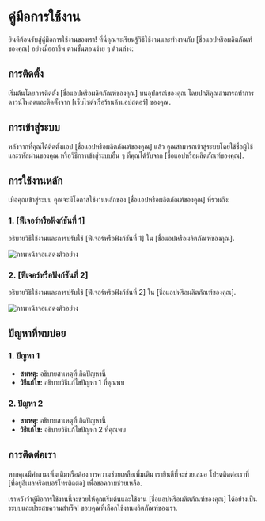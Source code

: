 # คู่มือการใช้งาน

ยินดีต้อนรับสู่คู่มือการใช้งานของเรา! ที่นี่คุณจะเรียนรู้วิธีใช้งานและทำงานกับ [ชื่อแอปหรือผลิตภัณฑ์ของคุณ] อย่างมืออาชีพ ตามขั้นตอนง่าย ๆ ด้านล่าง:

## การติดตั้ง

เริ่มต้นโดยการติดตั้ง [ชื่อแอปหรือผลิตภัณฑ์ของคุณ] บนอุปกรณ์ของคุณ โดยปกติคุณสามารถทำการดาวน์โหลดและติดตั้งจาก [เว็บไซต์หรือร้านค้าแอปสตอร์] ของคุณ.

## การเข้าสู่ระบบ

หลังจากที่คุณได้ติดตั้งแอป [ชื่อแอปหรือผลิตภัณฑ์ของคุณ] แล้ว คุณสามารถเข้าสู่ระบบโดยใช้ชื่อผู้ใช้และรหัสผ่านของคุณ หรือวิธีการเข้าสู่ระบบอื่น ๆ ที่คุณได้รับจาก [ชื่อแอปหรือผลิตภัณฑ์ของคุณ].

## การใช้งานหลัก

เมื่อคุณเข้าสู่ระบบ คุณจะมีโอกาสใช้งานหลักของ [ชื่อแอปหรือผลิตภัณฑ์ของคุณ] ที่รวมถึง:

### 1. [ฟีเจอร์หรือฟังก์ชันที่ 1]

อธิบายวิธีใช้งานและการปรับใช้ [ฟีเจอร์หรือฟังก์ชันที่ 1] ใน [ชื่อแอปหรือผลิตภัณฑ์ของคุณ].

![ภาพหน้าจอแสดงตัวอย่าง](link-to-screenshot-1.png)

### 2. [ฟีเจอร์หรือฟังก์ชันที่ 2]

อธิบายวิธีใช้งานและการปรับใช้ [ฟีเจอร์หรือฟังก์ชันที่ 2] ใน [ชื่อแอปหรือผลิตภัณฑ์ของคุณ].

![ภาพหน้าจอแสดงตัวอย่าง](link-to-screenshot-2.png)

## ปัญหาที่พบบ่อย

### 1. ปัญหา 1

- **สาเหตุ:** อธิบายสาเหตุที่เกิดปัญหานี้
- **วิธีแก้ไข:** อธิบายวิธีแก้ไขปัญหา 1 ที่คุณพบ

### 2. ปัญหา 2

- **สาเหตุ:** อธิบายสาเหตุที่เกิดปัญหานี้
- **วิธีแก้ไข:** อธิบายวิธีแก้ไขปัญหา 2 ที่คุณพบ

## การติดต่อเรา

หากคุณมีคำถามเพิ่มเติมหรือต้องการความช่วยเหลือเพิ่มเติม เรายินดีที่จะช่วยเสมอ โปรดติดต่อเราที่ [ที่อยู่อีเมลหรือเบอร์โทรติดต่อ] เพื่อขอความช่วยเหลือ.

เราหวังว่าคู่มือการใช้งานนี้จะช่วยให้คุณเริ่มต้นและใช้งาน [ชื่อแอปหรือผลิตภัณฑ์ของคุณ] ได้อย่างเป็นระบบและประสบความสำเร็จ! ขอบคุณที่เลือกใช้งานผลิตภัณฑ์ของเรา.
